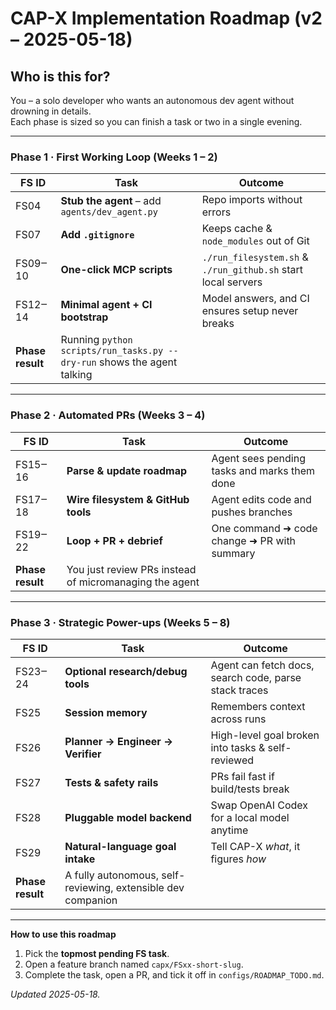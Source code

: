 # CAP-X Implementation Roadmap (v2 – 2025-05-18)

## Who is this for?
You – a solo developer who wants an autonomous dev agent without drowning in details.  
Each phase is sized so you can finish a task or two in a single evening.

---

### Phase 1 · First Working Loop (Weeks 1 – 2)

| FS ID | Task | Outcome |
|-------|------|---------|
| FS04  | **Stub the agent** – add `agents/dev_agent.py` | Repo imports without errors |
| FS07  | **Add `.gitignore`** | Keeps cache & `node_modules` out of Git |
| FS09‒10 | **One-click MCP scripts** | `./run_filesystem.sh` & `./run_github.sh` start local servers |
| FS12‒14 | **Minimal agent + CI bootstrap** | Model answers, and CI ensures setup never breaks |
| **Phase result** | Running `python scripts/run_tasks.py --dry-run` shows the agent talking |

---

### Phase 2 · Automated PRs (Weeks 3 – 4)

| FS ID | Task | Outcome |
|-------|------|---------|
| FS15‒16 | **Parse & update roadmap** | Agent sees pending tasks and marks them done |
| FS17‒18 | **Wire filesystem & GitHub tools** | Agent edits code and pushes branches |
| FS19‒22 | **Loop + PR + debrief** | One command ➜ code change ➜ PR with summary |
| **Phase result** | You just review PRs instead of micromanaging the agent |

---

### Phase 3 · Strategic Power-ups (Weeks 5 – 8)

| FS ID | Task | Outcome |
|-------|------|---------|
| FS23‒24 | **Optional research/debug tools** | Agent can fetch docs, search code, parse stack traces |
| FS25 | **Session memory** | Remembers context across runs |
| FS26 | **Planner → Engineer → Verifier** | High-level goal broken into tasks & self-reviewed |
| FS27 | **Tests & safety rails** | PRs fail fast if build/tests break |
| FS28 | **Pluggable model backend** | Swap OpenAI Codex for a local model anytime |
| FS29 | **Natural-language goal intake** | Tell CAP-X *what*, it figures *how* |
| **Phase result** | A fully autonomous, self-reviewing, extensible dev companion |

---

**How to use this roadmap**

1. Pick the **topmost pending FS task**.  
2. Open a feature branch named `capx/FSxx-short-slug`.  
3. Complete the task, open a PR, and tick it off in `configs/ROADMAP_TODO.md`.

_Updated 2025-05-18._
